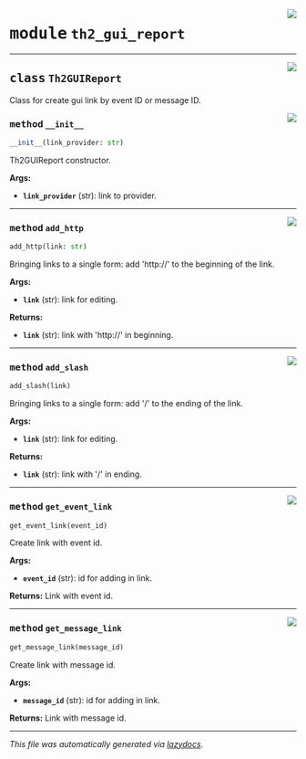 <!-- markdownlint-disable -->

<a href="../../th2_data_services/th2_gui_report.py#L0"><img align="right" style="float:right;" src="https://img.shields.io/badge/-source-cccccc?style=flat-square"></a>

# <kbd>module</kbd> `th2_gui_report`






---

<a href="../../th2_data_services/th2_gui_report.py#L1"><img align="right" style="float:right;" src="https://img.shields.io/badge/-source-cccccc?style=flat-square"></a>

## <kbd>class</kbd> `Th2GUIReport`
Class for create gui link by event ID or message ID. 

<a href="../../th2_data_services/th2_gui_report.py#L4"><img align="right" style="float:right;" src="https://img.shields.io/badge/-source-cccccc?style=flat-square"></a>

### <kbd>method</kbd> `__init__`

```python
__init__(link_provider: str)
```

Th2GUIReport constructor. 



**Args:**
 
 - <b>`link_provider`</b> (str):  link to provider. 




---

<a href="../../th2_data_services/th2_gui_report.py#L13"><img align="right" style="float:right;" src="https://img.shields.io/badge/-source-cccccc?style=flat-square"></a>

### <kbd>method</kbd> `add_http`

```python
add_http(link: str)
```

Bringing links to a single form: add 'http://' to the beginning of the link. 



**Args:**
 
 - <b>`link`</b> (str):  link for editing. 



**Returns:**
 
 - <b>`link`</b> (str):  link with 'http://' in beginning. 

---

<a href="../../th2_data_services/th2_gui_report.py#L29"><img align="right" style="float:right;" src="https://img.shields.io/badge/-source-cccccc?style=flat-square"></a>

### <kbd>method</kbd> `add_slash`

```python
add_slash(link)
```

Bringing links to a single form: add '/' to the ending of the link. 



**Args:**
 
 - <b>`link`</b> (str):  link for editing. 



**Returns:**
 
 - <b>`link`</b> (str):  link with '/' in ending. 

---

<a href="../../th2_data_services/th2_gui_report.py#L44"><img align="right" style="float:right;" src="https://img.shields.io/badge/-source-cccccc?style=flat-square"></a>

### <kbd>method</kbd> `get_event_link`

```python
get_event_link(event_id)
```

Create link with event id. 



**Args:**
 
 - <b>`event_id`</b> (str):  id for adding in link. 



**Returns:**
 Link with event id. 

---

<a href="../../th2_data_services/th2_gui_report.py#L56"><img align="right" style="float:right;" src="https://img.shields.io/badge/-source-cccccc?style=flat-square"></a>

### <kbd>method</kbd> `get_message_link`

```python
get_message_link(message_id)
```

Create link with message id. 



**Args:**
 
 - <b>`message_id`</b> (str):  id for adding in link. 



**Returns:**
 Link with message id. 




---

_This file was automatically generated via [lazydocs](https://github.com/ml-tooling/lazydocs)._
